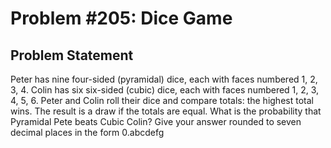 # Problem #205: Dice Game 

## Problem Statement 

Peter has nine four-sided (pyramidal) dice, each with faces numbered 1, 2, 3, 4.
Colin has six six-sided (cubic) dice, each with faces numbered 1, 2, 3, 4, 5, 6.
Peter and Colin roll their dice and compare totals: the highest total wins. The result is a draw if the totals are equal.
What is the probability that Pyramidal Pete beats Cubic Colin? Give your answer rounded to seven decimal places in the form 0.abcdefg
